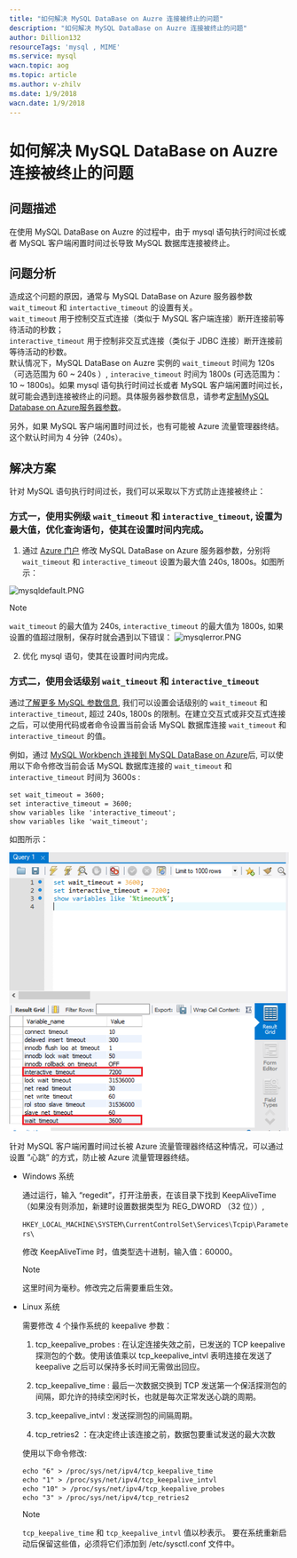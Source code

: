 ```yaml
---
title: "如何解决 MySQL DataBase on Auzre 连接被终止的问题"
description: "如何解决 MySQL DataBase on Auzre 连接被终止的问题"
author: Dillion132
resourceTags: 'mysql , MIME'
ms.service: mysql
wacn.topic: aog
ms.topic: article
ms.author: v-zhilv
ms.date: 1/9/2018
wacn.date: 1/9/2018
---
```


# 如何解决 MySQL DataBase on Auzre 连接被终止的问题

## 问题描述

在使用 MySQL DataBase on Auzre 的过程中，由于 mysql 语句执行时间过长或者 MySQL 客户端闲置时间过长导致 MySQL 数据库连接被终止。

## 问题分析

造成这个问题的原因，通常与 MySQL DataBase on Azure 服务器参数 `wait_timeout` 和 `intertactive_timeout` 的设置有关。<br>
`wait_timeout` 用于控制交互式连接（类似于 MySQL 客户端连接）断开连接前等待活动的秒数；<br>
`interactive_timeout` 用于控制非交互式连接（类似于 JDBC 连接）断开连接前等待活动的秒数。<br>
默认情况下，MySQL DataBase on Auzre 实例的 `wait_timeout` 时间为 120s （可选范围为 60 ~ 240s ）, `interacive_timeout` 时间为 1800s (可选范围为：10 ~ 1800s)。如果 mysql 语句执行时间过长或者 MySQL 客户端闲置时间过长，就可能会遇到连接被终止的问题。具体服务器参数信息，请参考[定制MySQL Database on Azure服务器参数](https://docs.azure.cn/zh-cn/mysql/mysql-database-advanced-settings)。

另外，如果 MySQL 客户端闲置时间过长，也有可能被 Azure 流量管理器终结。这个默认时间为 4 分钟（240s）。

## 解决方案

针对 MySQL 语句执行时间过长，我们可以采取以下方式防止连接被终止：

### 方式一，使用实例级 `wait_timeout` 和 `interactive_timeout`, 设置为最大值，优化查询语句，使其在设置时间内完成。 

1. 通过 [Azure 门户](https://portal.azure.cn) 修改 MySQL DataBase on Azure 服务器参数，分别将 `wait_timeout` 和 `interactive_timeout` 设置为最大值 240s, 1800s。如图所示：

![mysqldefault.PNG](./media/aog-mysql-can-not-connect-to-mysql-database/mysqldefault.PNG)

> [!NOTE]
> `wait_timeout` 的最大值为 240s, `interactive_timeout` 的最大值为 1800s, 如果设置的值超过限制，保存时就会遇到以下错误：
> ![mysqlerror.PNG](./media/aog-mysql-can-not-connect-to-mysql-database/mysqlerror.PNG)

2. 优化 mysql 语句，使其在设置时间内完成。

### 方式二，使用会话级别 `wait_timeout` 和 `interactive_timeout`

通过[了解更多 MySQL 参数信息](https://dev.mysql.com/doc/refman/5.5/en/server-system-variables.html#sysvar_wait_timeout), 我们可以设置会话级别的 `wait_timeout` 和 `interactive_timeout`, 超过 240s, 1800s 的限制。在建立交互式或非交互式连接之后，可以使用代码或者命令设置当前会话 MySQL 数据库连接 `wait_timeout` 和 `interactive_timeout` 的值。

例如，通过 [MySQL Workbench 连接到 MySQL DataBase on Azure](https://docs.microsoft.com/azure/mysql/connect-workbench)后, 可以使用以下命令修改当前会话 MySQL 数据库连接的 `wait_timeout` 和 `interactive_timeout` 时间为 3600s :

```
set wait_timeout = 3600;
set interactive_timeout = 3600;
show variables like 'interactive_timeout';
show variables like 'wait_timeout';
```

如图所示：

![mysqlresult.PNG](./media/aog-mysql-can-not-connect-to-mysql-database/mysqlresult.PNG)

针对 MySQL 客户端闲置时间过长被 Azure 流量管理器终结这种情况，可以通过设置 ”心跳” 的方式，防止被 Azure 流量管理器终结。

* Windows 系统

    通过运行，输入 “regedit”，打开注册表，在该目录下找到 KeepAliveTime （如果没有则添加，新建时设置数据类型为 REG_DWORD （32 位））,

    `HKEY_LOCAL_MACHINE\SYSTEM\CurrentControlSet\Services\Tcpip\Parameters\`

    修改 KeepAliveTime 时，值类型选十进制，输入值：60000。

    > [!Note]
    >这里时间为毫秒。修改完之后需要重启生效。

* Linux 系统

    需要修改 4 个操作系统的 keepalive 参数：

    1. tcp_keepalive_probes : 在认定连接失效之前，已发送的 TCP keepalive 探测包的个数。使用该值乘以 tcp_keepalive_intvl 表明连接在发送了 keepalive 之后可以保持多长时间无需做出回应。

    2. tcp_keepalive_time : 最后一次数据交换到 TCP 发送第一个保活探测包的间隔，即允许的持续空闲时长，也就是每次正常发送心跳的周期。

    3. tcp_keepalive_intvl : 发送探测包的间隔周期。

    4. tcp_retries2 ：在决定终止该连接之前，数据包要重试发送的最大次数

    使用以下命令修改:

    ```
    echo "6" > /proc/sys/net/ipv4/tcp_keepalive_time
    echo "1" > /proc/sys/net/ipv4/tcp_keepalive_intvl
    echo "10" > /proc/sys/net/ipv4/tcp_keepalive_probes
    echo "3" > /proc/sys/net/ipv4/tcp_retries2
    ```

    > [!Note]
    > `tcp_keepalive_time` 和 `tcp_keepalive_intvl` 值以秒表示。 要在系统重新启动后保留这些值，必须将它们添加到 /etc/sysctl.conf 文件中。